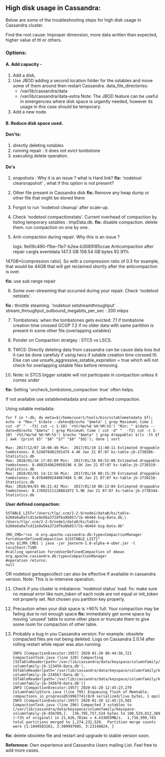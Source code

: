 ## High disk usage in Cassandra:

Below are some of the troubleshooting steps for high disk usage in Cassandra cluster.

Find the root cause:
Improper dimension, more data written than expected, higher value of ttl or others.

### Options:

#### A. Add capacity - 
1. Add a disk, 
2. Use JBOD adding a second location folder for the sstables and move some of them around then restart Cassandra.
data_file_directories:
    - /var/lib/cassandra/data
    - /var/lib/cassandra/data-extra
Note: The JBOD feature can be useful in emergencies where disk space is urgently needed, however its usage in this case should be temporary.
3. Add a new node.

#### B. Reduce disk space used. 

#### Don'ts:
1. directly deleting sstables
2. running repair : it does not evict tombstone
3. executing delete operation.

#### Do's 

1. snapshots : Why it is an issue ? what is Hard link? 
**fix:**  'nodetool clearsnapshot' , what if this option is not present?

3. Other file present in Cassandra disk
**fix:** Remove any heap dump or other file that might be stored there

4. Forgot to run 'nodetool cleanup' after scale-up. 

5. Check 'nodetool compactionstats'. Current overhead of compaction by listing temporary sstables : *tmp*Data.db. 
**fix:** disable compaction. delete them. run compaction on one by one. 

6. Anti-compaction during repair. Why this is an issue ? 

    logs: 9e09c490-f1be-11e7-b2ea-b3085f85ccae   Anticompaction after repair     cargts   eventdata    147.3 GB   158.54 GB   bytes     92.91%

147GB*[compression ratio]. So with a compression ratio of 0.3 for example, that would be 44GB that will get reclaimed shortly after the anticompaction is over.

**fix:** use sub range repair

6. Some over-streaming that occurred during your repair. Check 'nodetool netstats'.

**fix :** throttle steaming. 'nodetool setstreamthroughput' .  stream_throughput_outbound_megabits_per_sec : 200 mbps

7. Tombstones: when the tombstones gets evicted:
 7.1 if tombstone creation time crossed GCGP
 7.2 if no older data with same partition is present in some other file.(overlapping sstables)

8. Ponder on Compaction stratgey : STCS vs LSCS. 

9. TWCS: Directly deleting data from cassandra can be cause data loss but it can be done carefuly if using twcs if sstable creation time corssed ttl. Else can use unsafe_aggressive_sstable_expiration = true which will not check for overlapping sstable files before removing.

10. Note: in STCS bigger sstable will not participate in compaction unless it comes under 

**fix:** Setting 'uncheck_tombstone_compaction: true'  often helps.


If not available use sstablemetadata and user defined compaction.

Using sstable metadata:

    for f in *.db; do meta=$(/home/user1/tools/bin/sstablemetadata $f); echo -e "Max:" $(date --date=@$(echo "$meta" | grep Maximum\ time | cut -d" "  -f3| cut -c 1-10) '+%Y/%m/%d %H:%M:%S') "Min: " $(date --date=@$(echo "$meta" | grep Minimum\ time | cut -d" "  -f3| cut -c 1-10) '+%Y/%m/%d %H:%M:%S') $(echo "$meta" | grep droppable) $(ls -lh $f | awk '{print $5" "$6" "$7" "$8" "$9}'); done | sort

    Max: 2017/12/07 10:06:46 Min:  2017/01/10 11:40:11 Estimated droppable tombstones: 0.524078481591479 4.4K Jan 21 07:07 ks-table-jb-2730206-Statistics.db
    Max: 2018/01/16 17:02:09 Min:  2017/01/10 09:52:06 Estimated droppable tombstones: 0.4882548629950296 4.5K Jan 21 07:07 ks-table-jb-2730319-Statistics.db
    Max: 2018/02/01 14:13:56 Min:  2017/01/10 08:15:39 Estimated droppable tombstones: 0.0784809244867484 5.9K Jan 21 07:07 ks-table-jb-2730216-Statistics.db
    Max: 2018/04/03 06:21:42 Min:  2017/01/10 08:13:04 Estimated droppable tombstones: 0.17692511128881072 5.9K Jan 21 07:07 ks-table-jb-2730344-Statistics.db

**User defined compaction:**

    SSTABLE_LIST="/Users/tlp/.ccm/2-2-9/node1/data0/ks/table-b260e6a0a7cd11e9a56a372dfba9b857/lb-46464-big-Data.db,\
    /Users/tlp/.ccm/2-2-9/node1/data0/ks/table-b260e6a0a7cd11e9a56a372dfba9b857/lb-46464-big-Data.db"
    
    JMX_CMD="run -b org.apache.cassandra.db:type=CompactionManager forceUserDefinedCompaction ${SSTABLE_LIST}"
    echo ${JMX_CMD} | java -jar jmxterm-1.0-alpha-4-uber.jar -l localhost:7100
    #calling operation forceUserDefinedCompaction of mbean org.apache.cassandra.db:type=CompactionManager
    #operation returns:
    null

OR nodetool  garbagecollect can also be effective if available in cassandra version. Note: This is io-intensive operation.

11. Check if you cluster is imbalance: 'nodetool status' load.
fix: make sure no manual error like num_token of each node are not equal or init_token not properly set. Not chosen you partition key properly.

12. Precaution when your disk space is >90% full.
Your compaction may be failing due to not enough space
**fix:** immediately get some space by moving 'unused' table to some other place or truncate them to give some room for compaction of other table.

13. Probably a bug in you Cassandra version:
For example: obsolete compacted files are not being deleted.
 Logs on Cassandra 2.0.14 after rolling restart while repair was also running:

        INFO [CompactionExecutor:1957] 2020-01-20 06:44:56,721 CompactionTask.java (line 120) Compacting [SSTableReader(path='/var/lib/cassandra/data/keyspace/columnfamily/keyspace-columnfamily-jb-123456-Data.db'), SSTableReader(path='/var/lib/cassandra/data/keyspace/columnfamily/keyspace-columnfamily-jb-234567-Data.db'), SSTableReader(path='/var/lib/cassandra/data/keyspace/columnfamily/keyspace-columnfamily-jb-345678-Data.db')]
        INFO [CompactionExecutor:1957] 2020-01-20 12:45:23,270 ColumnFamilyStore.java (line 795) Enqueuing flush of Memtable-compactions_in_progress@519967741(0/0 serialized/live bytes, 1 ops)
        INFO [CompactionExecutor:1957] 2020-01-20 12:45:23,502 CompactionTask.java (line 296) Compacted 3 sstables to [/var/lib/cassandra/data/keyspace/columnfamily/keyspace-columnfamily-jb-456789,].  136,795,757,524 bytes to 100,529,812,389 (~73% of original) in 21,626,781ms = 4.433055MB/s.  1,738,999,743 total partitions merged to 1,274,232,528.  Partition merge counts were {1:1049583261, 2:309997005, 3:23140824, }

**fix:** delete obsolete file and restart and upgrade to stable version soon.

**Reference:** Own experience and Cassandra Users mailing List. 
 Feel free to add more cases.
